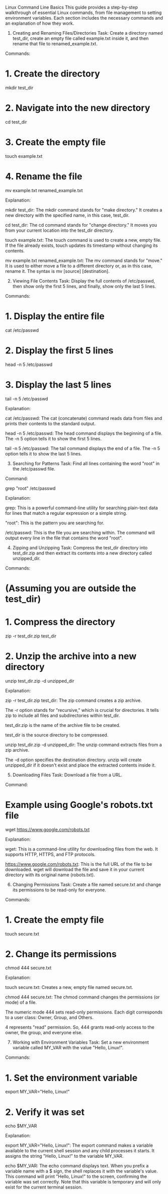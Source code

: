 Linux Command Line Basics
This guide provides a step-by-step walkthrough of essential Linux commands, from file management to setting environment variables. Each section includes the necessary commands and an explanation of how they work.

1. Creating and Renaming Files/Directories
Task: Create a directory named test_dir, create an empty file called example.txt inside it, and then rename that file to renamed_example.txt.

Commands:

# 1. Create the directory
mkdir test_dir

# 2. Navigate into the new directory
cd test_dir

# 3. Create the empty file
touch example.txt

# 4. Rename the file
mv example.txt renamed_example.txt

Explanation:

mkdir test_dir: The mkdir command stands for "make directory." It creates a new directory with the specified name, in this case, test_dir.

cd test_dir: The cd command stands for "change directory." It moves you from your current location into the test_dir directory.

touch example.txt: The touch command is used to create a new, empty file. If the file already exists, touch updates its timestamp without changing its contents.

mv example.txt renamed_example.txt: The mv command stands for "move." It is used to either move a file to a different directory or, as in this case, rename it. The syntax is mv [source] [destination].

2. Viewing File Contents
Task: Display the full contents of /etc/passwd, then show only the first 5 lines, and finally, show only the last 5 lines.

Commands:

# 1. Display the entire file
cat /etc/passwd

# 2. Display the first 5 lines
head -n 5 /etc/passwd

# 3. Display the last 5 lines
tail -n 5 /etc/passwd

Explanation:

cat /etc/passwd: The cat (concatenate) command reads data from files and prints their contents to the standard output.

head -n 5 /etc/passwd: The head command displays the beginning of a file. The -n 5 option tells it to show the first 5 lines.

tail -n 5 /etc/passwd: The tail command displays the end of a file. The -n 5 option tells it to show the last 5 lines.

3. Searching for Patterns
Task: Find all lines containing the word "root" in the /etc/passwd file.

Command:

grep "root" /etc/passwd

Explanation:

grep: This is a powerful command-line utility for searching plain-text data for lines that match a regular expression or a simple string.

"root": This is the pattern you are searching for.

/etc/passwd: This is the file you are searching within. The command will output every line in the file that contains the word "root".

4. Zipping and Unzipping
Task: Compress the test_dir directory into test_dir.zip and then extract its contents into a new directory called unzipped_dir.

Commands:

# (Assuming you are outside the test_dir)
# 1. Compress the directory
zip -r test_dir.zip test_dir

# 2. Unzip the archive into a new directory
unzip test_dir.zip -d unzipped_dir

Explanation:

zip -r test_dir.zip test_dir: The zip command creates a zip archive.

The -r option stands for "recursive," which is crucial for directories. It tells zip to include all files and subdirectories within test_dir.

test_dir.zip is the name of the archive file to be created.

test_dir is the source directory to be compressed.

unzip test_dir.zip -d unzipped_dir: The unzip command extracts files from a zip archive.

The -d option specifies the destination directory. unzip will create unzipped_dir if it doesn't exist and place the extracted contents inside it.

5. Downloading Files
Task: Download a file from a URL.

Command:

# Example using Google's robots.txt file
wget https://www.google.com/robots.txt

Explanation:

wget: This is a command-line utility for downloading files from the web. It supports HTTP, HTTPS, and FTP protocols.

https://www.google.com/robots.txt: This is the full URL of the file to be downloaded. wget will download the file and save it in your current directory with its original name (robots.txt).

6. Changing Permissions
Task: Create a file named secure.txt and change its permissions to be read-only for everyone.

Commands:

# 1. Create the empty file
touch secure.txt

# 2. Change its permissions
chmod 444 secure.txt

Explanation:

touch secure.txt: Creates a new, empty file named secure.txt.

chmod 444 secure.txt: The chmod command changes the permissions (or mode) of a file.

The numeric mode 444 sets read-only permissions. Each digit corresponds to a user class: Owner, Group, and Others.

4 represents "read" permission. So, 444 grants read-only access to the owner, the group, and everyone else.

7. Working with Environment Variables
Task: Set a new environment variable called MY_VAR with the value "Hello, Linux!".

Commands:

# 1. Set the environment variable
export MY_VAR="Hello, Linux!"

# 2. Verify it was set
echo $MY_VAR

Explanation:

export MY_VAR="Hello, Linux!": The export command makes a variable available to the current shell session and any child processes it starts. It assigns the string "Hello, Linux!" to the variable MY_VAR.

echo $MY_VAR: The echo command displays text. When you prefix a variable name with a $ sign, the shell replaces it with the variable's value. This command will print "Hello, Linux!" to the screen, confirming the variable was set correctly. Note that this variable is temporary and will only exist for the current terminal session.
